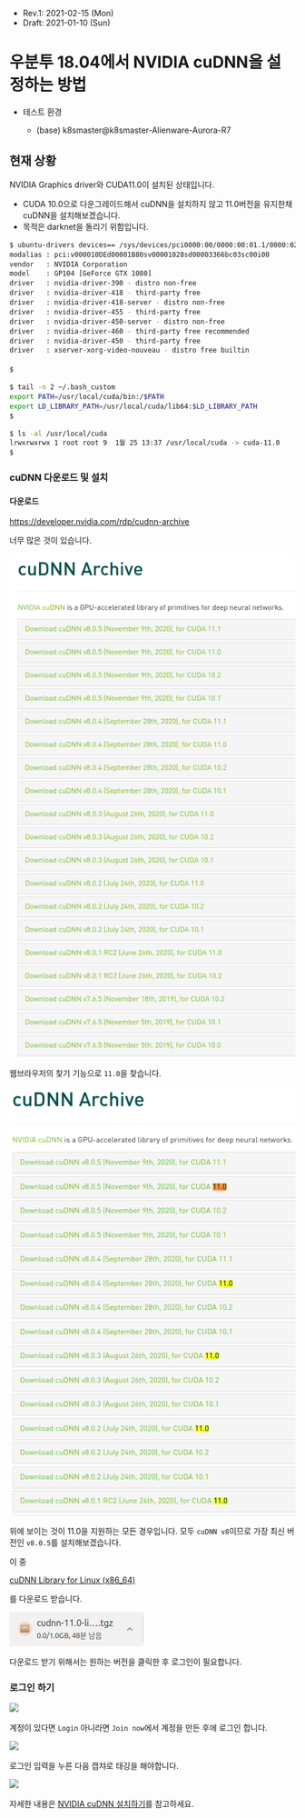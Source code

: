 * Rev.1: 2021-02-15 (Mon)
* Draft: 2021-01-10 (Sun)

# 우분투 18.04에서 NVIDIA cuDNN을 설정하는 방법

* 테스트 환경

  * (base) k8smaster@k8smaster-Alienware-Aurora-R7


## 현재 상황

NVIDIA Graphics driver와 CUDA11.0이 설치된 상태입니다. 

* CUDA 10.0으로 다운그레이드해서 cuDNN을 설치하지 않고 11.0버전을 유지한채 cuDNN을 설치해보겠습니다.
* 목적은 darknet을 돌리기 위함입니다.

```bash
$ ubuntu-drivers devices== /sys/devices/pci0000:00/0000:00:01.1/0000:02:00.0 ==
modalias : pci:v000010DEd00001B80sv00001028sd00003366bc03sc00i00
vendor   : NVIDIA Corporation
model    : GP104 [GeForce GTX 1080]
driver   : nvidia-driver-390 - distro non-free
driver   : nvidia-driver-418 - third-party free
driver   : nvidia-driver-418-server - distro non-free
driver   : nvidia-driver-455 - third-party free
driver   : nvidia-driver-450-server - distro non-free
driver   : nvidia-driver-460 - third-party free recommended
driver   : nvidia-driver-450 - third-party free
driver   : xserver-xorg-video-nouveau - distro free builtin

$
```

```bash
$ tail -n 2 ~/.bash_custom
export PATH=/usr/local/cuda/bin:/$PATH
export LD_LIBRARY_PATH=/usr/local/cuda/lib64:$LD_LIBRARY_PATH
$
```

```bash
$ ls -al /usr/local/cuda 
lrwxrwxrwx 1 root root 9  1월 25 13:37 /usr/local/cuda -> cuda-11.0
$
```

### cuDNN 다운로드 및 설치

#### 다운로드

https://developer.nvidia.com/rdp/cudnn-archive

너무 많은 것이 있습니다. 

<img src="images/nvidia-homepage-cudnn_download-cudnn_archive-2021-02-10.png">

웹브라우저의 찾기 기능으로 `11.0`을 찾습니다.

<img src='images/nvidia-homepage-cudnn_download-cudnn_archive-2021-02-15-11_0.png'>

위에 보이는 것이 11.0을 지원하는 모든 경우입니다. 모두 `cuDNN v8`이므로 가장 최신 버전인 `v8.0.5`를 설치해보겠습니다.

이 중 

[cuDNN Library for Linux (x86_64)](https://developer.nvidia.com/compute/machine-learning/cudnn/secure/8.0.5/11.0_20201106/cudnn-11.0-linux-x64-v8.0.5.39.tgz)

를 다운로드 받습니다.

<img src='images/nvidia_cudnn-download-cudnnv8_0_5-cudnn_library_for_linux_x86_64-chrome_downloading.png'>

다운로드 받기 위해서는 원하는 버전을 클릭한 후 로그인이 필요합니다.

### 로그인 하기

<img src="/home/k8smaster/github/environments/gpu_computing_environment/install/images/nvidia-homepage-cudnn-nvidia_developer_program_membership_required.png">

계정이 있다면 `Login` 아니라면 `Join now`에서 계정을 만든 후에 로그인 합니다.

<img src="/home/k8smaster/github/environments/gpu_computing_environment/install/images/nvidia-homepage-log_in_or_sign_up_for_an_nvidia_account.png">

로그인 입력을 누른 다음  캡챠로 태깅을 해야합니다.

<img src="/home/k8smaster/github/environments/gpu_computing_environment/install/images/nvidia-homepage-log_in-captcha.png">

자세한 내용은 [NVIDIA cuDNN 설치하기](../install/cudnn.md)를 참고하세요.

